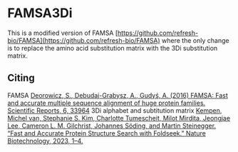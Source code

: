 # FAMSA3Di

This is a modified version of FAMSA [https://github.com/refresh-bio/FAMSA](https://github.com/refresh-bio/FAMSA) where the only change is to replace the amino acid substitution matrix with the 3Di substitution matrix.

## Citing
FAMSA
[Deorowicz, S., Debudaj-Grabysz, A., Gudyś, A. (2016) FAMSA: Fast and accurate multiple sequence alignment of huge protein families. 
Scientific Reports, 6, 33964](https://www.nature.com/articles/srep33964)
3Di alphabet and subtitution matrix
[Kempen, Michel van, Stephanie S. Kim, Charlotte Tumescheit, Milot Mirdita, Jeongjae Lee, Cameron L. M. Gilchrist, Johannes Söding, and Martin Steinegger. “Fast and Accurate Protein Structure Search with Foldseek.” Nature Biotechnology, 2023, 1–4.](https://doi.org/10.1038/s41587-023-01773-0.)

